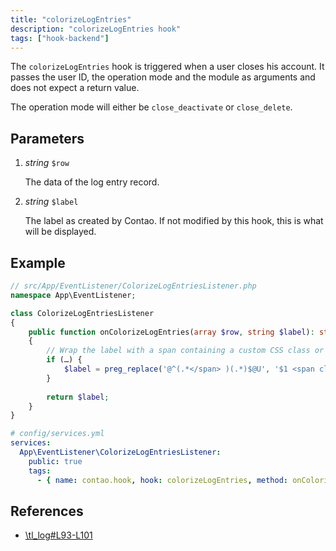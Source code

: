 ```yaml
---
title: "colorizeLogEntries"
description: "colorizeLogEntries hook"
tags: ["hook-backend"]
---
```


The `colorizeLogEntries` hook is triggered when a user closes his account. It passes 
the user ID, the operation mode and the module as arguments and does not expect 
a return value.

The operation mode will either be `close_deactivate` or `close_delete`.


## Parameters

1. *string* `$row`

    The data of the log entry record.

2. *string* `$label`

    The label as created by Contao. If not modified by this hook, this
    is what will be displayed.


## Example

```php
// src/App/EventListener/ColorizeLogEntriesListener.php
namespace App\EventListener;

class ColorizeLogEntriesListener
{
    public function onColorizeLogEntries(array $row, string $label): string
    {
        // Wrap the label with a span containing a custom CSS class or style attributes
        if (…) {
            $label = preg_replace('@^(.*</span> )(.*)$@U', '$1 <span class="tl_purple">$2</span>', $label);
        }
        
        return $label;
    }
}
```

```yml
# config/services.yml
services:
  App\EventListener\ColorizeLogEntriesListener:
    public: true
    tags:
      - { name: contao.hook, hook: colorizeLogEntries, method: onColorizeLogEntries }
```

## References

* [\tl_log#L93-L101](https://github.com/contao/contao/blob/4.7.6/core-bundle/src/Resources/contao/dca/tl_log.php#L168-L177)
